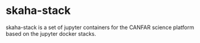 # skaha-stack

skaha-stack is a set of jupyter containers for the CANFAR science platform based on the jupyter docker stacks.
